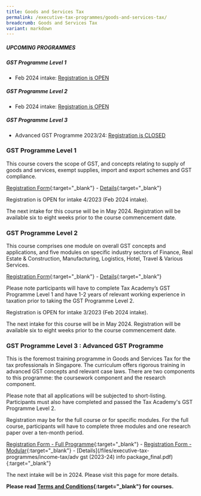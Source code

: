 ```yaml
---
title: Goods and Services Tax
permalink: /executive-tax-programmes/goods-and-services-tax/
breadcrumb: Goods and Services Tax
variant: markdown
---
```

##### **UPCOMING PROGRAMMES**
##### **GST Programme Level 1**
* Feb 2024 intake: [Registration is OPEN](/executive-tax-programmes/goods-and-services-tax/#etp1gst-ta-id)

##### **GST Programme Level 2**
* Feb 2024 intake: [Registration is OPEN](/executive-tax-programmes/goods-and-services-tax/#etp2gst-ta-id)

##### **GST Programme Level 3**
* Advanced GST Programme 2023/24: [Registration is CLOSED](/executive-tax-programmes/goods-and-services-tax/#etp3gst-ta-id)

<a id="etp1gst-ta-id"></a>
### **GST Programme Level 1**

This course covers the scope of GST, and concepts relating to supply of goods and services, exempt supplies, import and export schemes and GST compliance.

[Registration Form](https://form.gov.sg/651516ab8387e000125b1896){:target="_blank"} - [Details](/files/executive-tax-programmes/Course_Programme_GST_L1_4_2023__1_.pdf){:target="_blank"}

Registration is OPEN for intake 4/2023 (Feb 2024 intake). 

The next intake for this course will be in May 2024. Registration will be available six to eight weeks prior to the course commencement date.

<a id="etp2gst-ta-id"></a>
### **GST Programme Level 2**

This course comprises one module on overall GST concepts and applications, and five modules on specific industry sectors of Finance, Real Estate &amp; Construction, Manufacturing, Logistics, Hotel, Travel &amp; Various Services.

[Registration Form](https://form.gov.sg/657a68504ddee10012d5fafc){:target="_blank"} - [Details](/files/executive-tax-programmes/Course_Programme_GST_L2_3_2023__1_.pdf){:target="_blank"}

Please note participants will have to complete Tax Academy’s GST Programme Level 1 and have 1-2 years of relevant working experience in taxation prior to taking the GST Programme Level 2.

Registration is OPEN for intake 3/2023 (Feb 2024 intake).

The next intake for this course will be in May 2024. Registration will be available six to eight weeks prior to the course commencement date.


<a id="etp3gst-ta-id"></a>
### **GST Programme Level 3 : Advanced GST Programme**

This is the foremost training programme in Goods and Services Tax for the tax professionals in Singapore. The curriculum offers rigorous training in advanced GST concepts and relevant case laws. There are two components to this programme: the coursework component and the research component.

Please note that all applications will be subjected to short-listing. Participants must also have completed and passed the Tax Academy's GST Programme Level 2.

Registration may be for the full course or for specific modules. For the full course, participants will have to complete three modules and one research paper over a ten-month period.

[Registration Form - Full Programme](https://form.gov.sg/64705e8f2306170012a4a722){:target="_blank"} - [Registration Form - Modular](https://form.gov.sg/64705a9f251701001295f82b){:target="_blank"} - [Details](/files/executive-tax-programmes/income-tax/adv gst (2023-24) info package_final.pdf){:target="_blank"}

The next intake will be in 2024. Please visit this page for more details.


**Please read [Terms and Conditions](https://production-iras-tax-academy.netlify.com/executive-tax-programmes/terms-and-conditions/){:target="_blank"} for courses.**